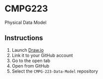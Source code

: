 # CMPG223
Physical Data Model

## Instructions
1. Launch <a href="https://app.diagrams.net/#HBeoVR6R%2FCMPG-223-Data-Model%2Fmain%2FPhysical_Data_Model.drawio" target="_blank">Draw.io</a> 
2. Link it to your GitHub account
3. Go to the open tab
4. Open from GitHub
5. Select the ```CMPG-223-Data-Model``` repository